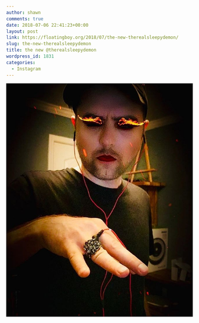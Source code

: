 ```yaml
---
author: shawn
comments: true
date: 2018-07-06 22:41:23+00:00
layout: post
link: https://floatingboy.org/2018/07/the-new-therealsleepydemon/
slug: the-new-therealsleepydemon
title: the new @therealsleepydemon
wordpress_id: 1831
categories:
  - Instagram
---
```


[![the new @therealsleepydemon](/assets/media/2018/07/35618192_2063199677336107_7785816813249495040_n.jpg)](/assets/media/2018/07/35618192_2063199677336107_7785816813249495040_n.jpg)
